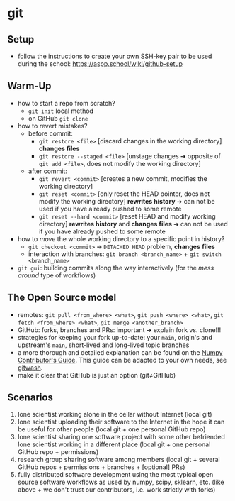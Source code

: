 # git

## Setup
- follow the instructions to create your own SSH-key pair to be used during the school: https://aspp.school/wiki/github-setup

## Warm-Up
- how to start a repo from scratch?
    - `git init` local method
    - on GitHub `git clone`
- how to revert mistakes?
    - before commit:
      - `git restore <file>` [discard changes in the working directory] __changes files__
      - `git restore --staged <file>` [unstage changes ➔ opposite of `git add <file>`, does not modify the working directory]
    - after commit:
      - `git revert <commit>` [creates a new commit, modifies the working directory]
      - `git reset <commit>` [only reset the HEAD pointer, does not modify the working directory] __rewrites history__ ➔ can not be used if you have already pushed to some remote
      - `git reset --hard <commit>` [reset HEAD and modify working directory] __rewrites history__ and __changes files__ ➔ can not be used if you have already pushed to some remote
- how to *move* the whole working directory to a specific point in history?
    - `git checkout <commit>` ➔ `DETACHED HEAD` problem, __changes__ __files__
    - interaction with branches: `git branch <branch_name>` + `git switch <branch_name>` 
- `git gui`: building commits along the way interactively (for the *mess around* type of workflows)

## The Open Source model
- remotes: `git pull <from_where> <what>`, `git push <where> <what>`, `git fetch <from_where> <what>`, `git merge <another_branch>`
- GitHub: forks, branches and PRs: important ➔ explain fork vs. clone!!!
- strategies for keeping your fork up-to-date: your `main`, origin's and upstream's `main`, short-lived and long-lived topic branches
- a more thorough and detailed explanation can be found on the [Numpy Contributor's Guide](https://docs.scipy.org/doc/numpy/dev/gitwash/index.html). This guide can be adapted to your own needs, see [gitwash](https://github.com/matthew-brett/gitwash).
- make it clear that GitHub is just an option (git≠GitHub)

## Scenarios
1. lone scientist working alone in the cellar without Internet (local git)
2. lone scientist uploading their software to the Internet in the hope it can be useful for other people (local git + one personal GitHub repo)
3. lone scientist sharing one software project with some other befriended lone scientist working in a different place (local git + one personal GitHub repo + permissions)
4. research group sharing software among members (local git + several GitHub repos + permissions + branches + [optional] PRs)
5. fully distributed software development using the most typical open source software workflows as used by numpy, scipy, sklearn, etc. (like above + we don't trust our contributors, i.e. work strictly with forks)
